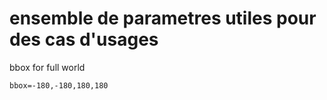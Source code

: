 # ensemble de parametres utiles pour des cas d'usages 


bbox for full world
```
bbox=-180,-180,180,180
```